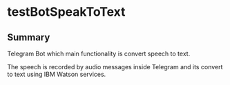 # testBotSpeakToText

## Summary
Telegram Bot which main functionality is convert speech to text. 

The speech is recorded by audio messages inside Telegram and its convert to text using IBM Watson services.

